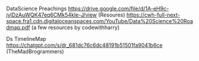 DataScience Preachings
https://drive.google.com/file/d/1A-eH9c-jylDzAuWQK47eq6CMk54kIe-J/view (Resoures)
https://cwh-full-next-space.fra1.cdn.digitaloceanspaces.com/YouTube/Data%20Science%20Roadmap.pdf (a few resources by codewithharry)

Ds TimelineMap 
https://chatgpt.com/s/dr_681dc76c6dc48191b51501fa9041b6ce (TheMadBrogrammers)
